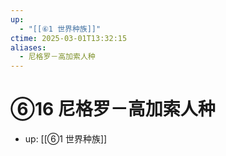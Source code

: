 ```yaml
---
up:
  - "[[⑥1 世界种族]]"
ctime: 2025-03-01T13:32:15
aliases:
  - 尼格罗－高加索人种
---
```


# ⑥16 尼格罗－高加索人种

- up: [[⑥1 世界种族]]
